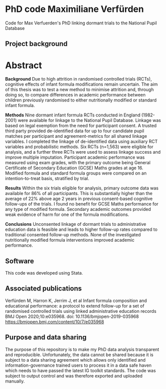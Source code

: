 # PhD code Maximiliane Verfürden 
Code for Max Verfuerden's PhD linking dormant trials to the National Pupil Database

## Project background 

# Abstract

**Background** Due to high attrition in randomised controlled trials (RCTs), cognitive effects of infant formula modifications remain uncertain. The aim of this thesis was to test a new method to minimise attrition and, through doing so, to compare differences in academic performance between children previously randomised to either nutritionally modified or standard infant formula.

**Methods** Nine dormant infant formula RCTs conducted in England (1982-2001) were available for linkage to the National Pupil Database. Linkage was based on legal exemption from the need for participant consent. A trusted third party provided de-identified data for up to four candidate pupil matches per participant and agreement-metrics for all shared linkage variables. I completed the linkage of de-identified data using auxiliary RCT variables and probabilistic methods. Six RCTs (n=1,563) were eligible for analysis, and a further three RCTs were used to assess linkage success and improve multiple imputation. Participant academic performance was measured using exam grades, with the primary outcome being General Certificate of Secondary Education (GCSE) Maths grades at age 16. Modified formula and standard formula groups were compared on an intention-to-treat basis, stratified by trial.

**Results** Within the six trials eligible for analysis, primary outcome data was available for 86% of all participants. This is substantially higher than the average of 22% above age 2 years in previous consent-based cognitive follow-ups of the trials. I found no benefit for GCSE Maths performance for any type of modified formula. Secondary academic outcomes provided weak evidence of harm for one of the formula modifications.

**Conclusions** Unconsented linkage of dormant trials to administrative education data is feasible and leads to higher follow-up rates compared to traditional consented follow-up methods. None of the investigated nutritionally modified formula interventions improved academic performance.


## Software
This code was developed using Stata.

## Associated publications
Verfürden M, Harron K, Jerrim J, et al Infant formula composition and educational performance: a protocol to extend follow-up for a set of randomised controlled trials using linked administrative education records BMJ Open 2020;10:e035968. doi: 10.1136/bmjopen-2019-035968 https://bmjopen.bmj.com/content/10/7/e035968

## Purpose and data sharing
The purpose of this repository is to make my PhD data analysis transparent and reproducible. Unfortunately, the data cannot be shared because it is subject to a data sharing agreement which allows only identified and information-governance trained users to process it in a data safe haven which needs to have passed the latest IG toolkit standards. The code was subject to output control and was therefore exported and uploaded manually.  
